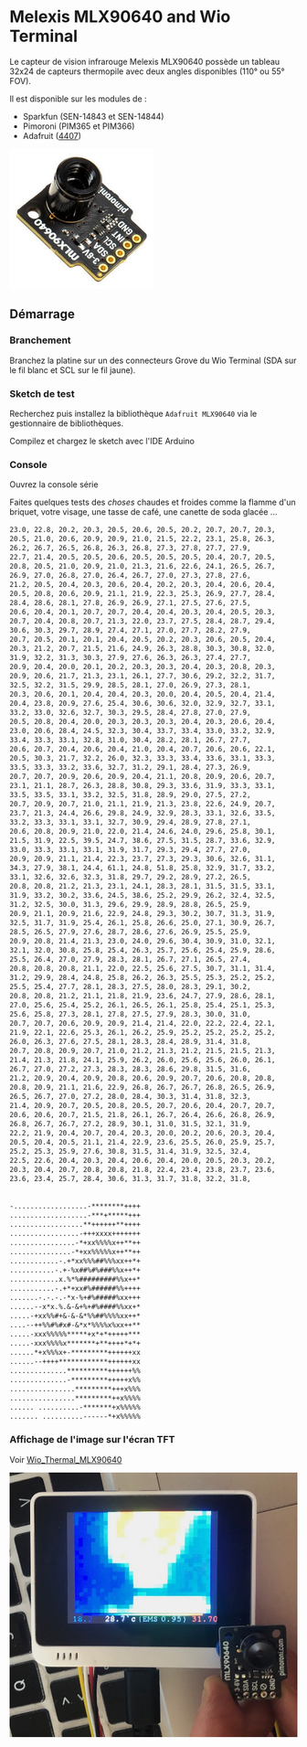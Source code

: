 # Melexis MLX90640 and Wio Terminal

Le capteur de vision infrarouge  Melexis MLX90640 possède un tableau 32x24 de capteurs thermopile avec deux angles disponibles (110° ou 55° FOV).

Il est disponible sur les modules de :
* Sparkfun (SEN-14843 et SEN-14844)
* Pimoroni (PIM365 et PIM366)
* Adafruit ([4407](https://www.adafruit.com/product/4407))


![Pimoroni PIM366](ar-module-camera-thermique-pim387-31582.jpg)

## Démarrage

### Branchement

Branchez la platine sur un des connecteurs Grove du Wio Terminal (SDA sur le fil blanc et SCL sur le fil jaune).

### Sketch de test

Recherchez puis installez la bibliothèque `Adafruit MLX90640` via le gestionnaire de bibliothèques.

Compilez et chargez le sketch avec l'IDE Arduino

### Console

Ouvrez la console série

Faites quelques tests des _choses_ chaudes et froides comme la flamme d'un briquet, votre visage, une tasse de café, une canette de soda glacée ...


```
23.0, 22.8, 20.2, 20.3, 20.5, 20.6, 20.5, 20.2, 20.7, 20.7, 20.3, 20.5, 21.0, 20.6, 20.9, 20.9, 21.0, 21.5, 22.2, 23.1, 25.8, 26.3, 26.2, 26.7, 26.5, 26.8, 26.3, 26.8, 27.3, 27.8, 27.7, 27.9, 
22.7, 21.4, 20.5, 20.5, 20.6, 20.5, 20.5, 20.5, 20.4, 20.7, 20.5, 20.8, 20.5, 21.0, 20.9, 21.0, 21.3, 21.6, 22.6, 24.1, 26.5, 26.7, 26.9, 27.0, 26.8, 27.0, 26.4, 26.7, 27.0, 27.3, 27.8, 27.6, 
21.2, 20.5, 20.4, 20.3, 20.6, 20.4, 20.2, 20.3, 20.4, 20.6, 20.4, 20.5, 20.8, 20.6, 20.9, 21.1, 21.9, 22.3, 25.3, 26.9, 27.7, 28.4, 28.4, 28.6, 28.1, 27.8, 26.9, 26.9, 27.1, 27.5, 27.6, 27.5, 
20.6, 20.4, 20.1, 20.7, 20.7, 20.4, 20.4, 20.3, 20.4, 20.5, 20.3, 20.7, 20.4, 20.8, 20.7, 21.3, 22.0, 23.7, 27.5, 28.4, 28.7, 29.4, 30.6, 30.3, 29.7, 28.9, 27.4, 27.1, 27.0, 27.7, 28.2, 27.9, 
20.7, 20.5, 20.1, 20.1, 20.4, 20.5, 20.2, 20.3, 20.6, 20.5, 20.4, 20.3, 21.2, 20.7, 21.5, 21.6, 24.9, 26.3, 28.8, 30.3, 30.8, 32.0, 31.9, 32.2, 31.3, 30.3, 27.9, 27.6, 26.3, 26.3, 27.4, 27.7, 
20.9, 20.4, 20.0, 20.1, 20.2, 20.3, 20.3, 20.4, 20.3, 20.8, 20.3, 20.9, 20.6, 21.7, 21.3, 23.1, 26.1, 27.7, 30.6, 29.2, 32.2, 31.7, 32.5, 32.2, 31.5, 29.9, 28.5, 28.1, 27.0, 26.9, 27.3, 28.1, 
20.3, 20.6, 20.1, 20.4, 20.4, 20.3, 20.0, 20.4, 20.5, 20.4, 21.4, 20.4, 23.8, 20.9, 27.6, 25.4, 30.6, 30.6, 32.0, 32.9, 32.7, 33.1, 33.2, 33.0, 32.6, 32.7, 30.3, 29.5, 28.4, 27.8, 27.0, 27.9, 
20.5, 20.8, 20.4, 20.0, 20.3, 20.3, 20.3, 20.4, 20.3, 20.6, 20.4, 23.0, 20.6, 28.4, 24.5, 32.3, 30.4, 33.7, 33.4, 33.0, 33.2, 32.9, 33.4, 33.3, 33.1, 32.8, 31.0, 30.4, 28.2, 28.1, 26.7, 27.7, 
20.6, 20.7, 20.4, 20.6, 20.4, 21.0, 20.4, 20.7, 20.6, 20.6, 22.1, 20.5, 30.3, 21.7, 32.2, 26.0, 32.3, 33.3, 33.4, 33.6, 33.1, 33.3, 33.5, 33.3, 33.2, 33.6, 32.7, 31.2, 29.1, 28.4, 27.3, 26.9, 
20.7, 20.7, 20.9, 20.6, 20.9, 20.4, 21.1, 20.8, 20.9, 20.6, 20.7, 23.1, 21.1, 28.7, 26.3, 28.8, 30.8, 29.3, 33.6, 31.9, 33.3, 33.1, 33.5, 33.5, 33.1, 33.2, 32.5, 31.8, 28.9, 29.0, 27.5, 27.2, 
20.7, 20.9, 20.7, 21.0, 21.1, 21.9, 21.3, 23.8, 22.6, 24.9, 20.7, 23.7, 21.3, 24.4, 26.6, 29.8, 24.9, 32.9, 28.3, 33.1, 32.6, 33.5, 33.2, 33.3, 33.1, 33.1, 32.7, 30.9, 29.4, 28.9, 27.8, 27.1, 
20.6, 20.8, 20.9, 21.0, 22.0, 21.4, 24.6, 24.0, 29.6, 25.8, 30.1, 21.5, 31.9, 22.5, 39.5, 24.7, 38.6, 27.5, 31.5, 28.7, 33.6, 32.9, 33.0, 33.3, 33.1, 33.1, 31.9, 31.7, 29.3, 29.4, 27.7, 27.0, 
20.9, 20.9, 21.1, 21.4, 22.3, 23.7, 27.3, 29.3, 30.6, 32.6, 31.1, 34.3, 27.9, 38.1, 24.4, 61.1, 24.8, 51.8, 25.8, 32.9, 31.7, 33.2, 33.1, 32.6, 32.6, 32.3, 31.8, 29.7, 29.2, 28.9, 27.2, 26.5, 
20.8, 20.8, 21.2, 21.3, 23.1, 24.1, 28.3, 28.1, 31.5, 31.5, 33.1, 31.9, 33.2, 30.2, 33.6, 24.5, 38.6, 25.2, 29.9, 26.2, 32.4, 32.5, 31.2, 32.5, 30.0, 31.3, 29.6, 29.9, 28.9, 28.8, 26.5, 25.9, 
20.9, 21.1, 20.9, 21.6, 22.9, 24.8, 29.3, 30.2, 30.7, 31.3, 31.9, 32.5, 31.7, 31.9, 25.4, 26.1, 25.8, 26.6, 25.0, 27.1, 30.9, 26.7, 28.5, 26.5, 27.9, 27.6, 28.7, 28.6, 27.6, 26.9, 25.5, 25.9, 
20.9, 20.8, 21.4, 21.3, 23.0, 24.0, 29.6, 30.4, 30.9, 31.0, 32.1, 32.1, 32.0, 30.8, 25.8, 25.4, 26.3, 25.7, 25.6, 25.4, 25.9, 28.6, 25.5, 26.4, 27.0, 27.9, 28.3, 28.1, 26.7, 27.1, 26.5, 27.4, 
20.8, 20.8, 20.8, 21.1, 22.0, 22.5, 25.6, 27.5, 30.7, 31.1, 31.4, 31.2, 29.9, 28.4, 24.8, 25.8, 26.2, 26.3, 25.5, 25.3, 25.2, 25.2, 25.5, 25.4, 27.7, 28.1, 28.3, 27.5, 28.0, 28.3, 29.1, 30.2, 
20.8, 20.8, 21.2, 21.1, 21.8, 21.9, 23.6, 24.7, 27.9, 28.6, 28.1, 27.0, 25.6, 25.4, 25.2, 26.1, 26.5, 26.1, 25.8, 25.4, 25.1, 25.3, 25.6, 25.8, 27.3, 28.1, 27.8, 27.5, 27.9, 28.3, 30.0, 31.0, 
20.7, 20.7, 20.6, 20.9, 20.9, 21.4, 21.4, 22.0, 22.2, 22.4, 22.1, 21.9, 22.1, 22.6, 25.3, 26.1, 26.2, 25.9, 25.2, 25.2, 25.2, 25.2, 26.0, 26.3, 27.6, 27.5, 28.1, 28.3, 28.4, 28.9, 31.4, 31.8, 
20.7, 20.8, 20.9, 20.7, 21.0, 21.2, 21.3, 21.2, 21.5, 21.5, 21.3, 21.4, 21.3, 21.8, 24.1, 25.9, 26.2, 26.0, 25.6, 25.6, 26.0, 26.1, 26.7, 27.0, 27.2, 27.3, 28.3, 28.3, 28.6, 29.8, 31.5, 31.6, 
21.2, 20.9, 20.4, 20.9, 20.8, 20.6, 20.9, 20.7, 20.6, 20.8, 20.8, 20.8, 20.9, 21.1, 21.6, 22.9, 26.8, 26.7, 26.7, 26.8, 26.5, 26.9, 26.5, 26.7, 27.0, 27.2, 28.0, 28.4, 30.3, 31.4, 31.8, 32.3, 
21.4, 20.9, 20.7, 20.5, 20.8, 20.5, 20.7, 20.6, 20.4, 20.7, 20.7, 20.6, 20.6, 20.7, 21.5, 21.8, 26.1, 26.7, 26.4, 26.6, 26.8, 26.9, 26.8, 26.7, 26.7, 27.2, 28.9, 30.1, 31.0, 31.5, 32.1, 31.9, 
22.2, 21.9, 20.4, 20.7, 20.4, 20.3, 20.0, 20.2, 20.6, 20.3, 20.4, 20.5, 20.4, 20.5, 21.1, 21.4, 22.9, 23.6, 25.5, 26.0, 25.9, 25.7, 25.2, 25.3, 25.9, 27.6, 30.8, 31.5, 31.4, 31.9, 32.5, 32.4, 
22.5, 22.6, 20.4, 20.3, 20.4, 20.6, 20.4, 20.0, 20.5, 20.3, 20.2, 20.3, 20.4, 20.7, 20.8, 20.8, 21.8, 22.4, 23.4, 23.8, 23.7, 23.6, 23.6, 23.4, 25.7, 28.4, 30.6, 31.3, 31.7, 31.8, 32.2, 31.8, 


-..................-********++++
...................-***+*****+++
..................**++++++**++++
.................-+++xxxx+++++++
................-*+xx%%%%x++**++
...............-*+xx%%%%%x++**++
............-.+*xx%%%##%%%xx++*+
...........-.+-%x##%#%###%%x++*+
............x.%*%#########%%x++*
...........-.+*+xx#%######%%++++
.......-.-.-.-*x-%+#%#####%xx+++
......--x*x.%.&-&+%+#%####%%xx+*
.....-+xx%%#+&-&-&*%%##%%%%xx++*
....--++%%#%#x#-&*x*%%%%x%xx++**
.....-xxx%%%%%*****+x*+*+++++***
.....-xxx%%%%x*******+**++++*+*+
......*+x%%%x+-*********++++++xx
......--++++************++++++xx
..............**********++++++%%
..............-*********+++++x%%
................*********+++x%%%
................*********++x%%%%
...... ..........-*******+x%%%%%
....... ..........------*+x%%%%%

```

### Affichage de l'image sur l'écran TFT

Voir [Wio_Thermal_MLX90640](../Wio_Thermal_MLX90640)

![Wio_Thermal_MLX90640](../Wio_Thermal_MLX90640/Wio_Thermal_MLX90640.jpg)
